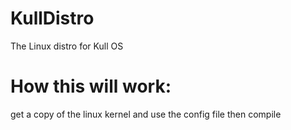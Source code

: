 # KullDistro
The Linux distro for Kull OS
# How this will work:
get a copy of the linux kernel and use the config file then compile
